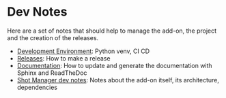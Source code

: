 # Dev Notes

Here are a set of notes that should help to manage the add-on, the project and the creation of the releases.

- [Development Environment](./doc/development.md): Python venv, CI CD
- [Releases](./doc/release.md): How to make a release
- [Documentation](./doc/devdoc.md): How to update and generate the documentation with Sphinx and ReadTheDoc
- [Shot Manager dev notes](./doc/devnotes_addon.md): Notes about the add-on itself, its architecture, dependencies


